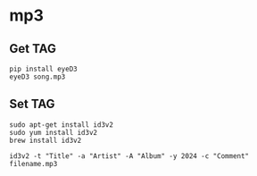 # mp3

## Get TAG

```shell
pip install eyeD3
eyeD3 song.mp3
```

## Set TAG

```shell
sudo apt-get install id3v2
sudo yum install id3v2
brew install id3v2

id3v2 -t "Title" -a "Artist" -A "Album" -y 2024 -c "Comment" filename.mp3
```

